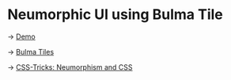 # Neumorphic UI using Bulma Tile

→ [Demo](https://tebenachi.github.io/Neumorphic-Bulma-Tile/)

→ [Bulma Tiles](https://bulma.io/documentation/layout/tiles/)

→ [CSS-Tricks: Neumorphism and CSS](https://css-tricks.com/neumorphism-and-css/)

